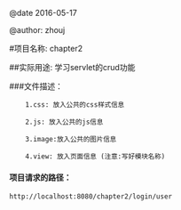 @date 2016-05-17

@author: zhouj

#项目名称: chapter2

##实际用途: 学习servlet的crud功能

###文件描述：
		
		1.css: 放入公共的css样式信息
		
		2.js: 放入公共的js信息
		
		3.image:放入公共的图片信息
		
		4.view: 放入页面信息 (注意:写好模块名称)
		
#### 项目请求的路径：
    http://localhost:8080/chapter2/login/user
		
